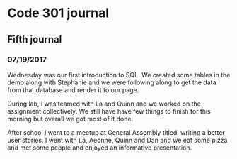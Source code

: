 # Code 301 journal

## Fifth journal

### 07/19/2017

Wednesday was our first introduction to SQL. We created some tables in the demo along with Stephanie and we were following along to get the data from that database and render it to our page.

During lab, I was teamed with La and Quinn and we worked on the assignment collectively.
We still have have few things to finish for this morning but overall we got most of it done.

After school I went to a meetup at General Assembly titled: writing a better user stories.
I went with La, Aeonne, Quinn and Dan and we eat some pizza and met some people and enjoyed an informative presentation.
